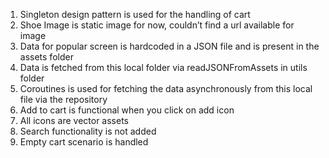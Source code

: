 1. Singleton design pattern is used for the handling of cart
2. Shoe Image is static image for now, couldn’t find a url available for image
3. Data for popular screen is hardcoded in a JSON file and is present in the assets folder
4. Data is fetched from this local folder via readJSONFromAssets in utils folder
5. Coroutines is used for fetching the data asynchronously from this local file via the repository
6. Add to cart is functional when you click on add icon
7. All icons are vector assets
8. Search functionality is not added
9. Empty cart scenario is handled
